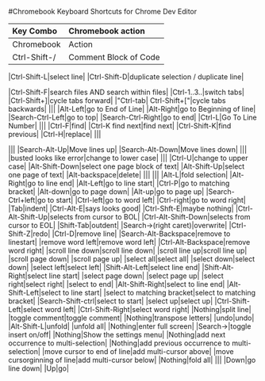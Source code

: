 #Chromebook Keyboard Shortcuts for Chrome Dev Editor

| Key Combo| Chromebook action              |
|:-------------------------------|:------------------------------|
|Chromebook|Action|
|Ctrl-Shift-/|Comment Block of Code|

|Ctrl-Shift-L|select line|
|Ctrl-Shift-D|duplicate selection / duplicate line|

|Ctrl-Shift-F|search files AND search within files|
|Ctrl-1..3..|switch tabs|
|Ctrl-Shift+]|cycle tabs forward|
|"Ctrl-tab| Ctrl-Shift+["|cycle tabs backwards|
|||
|Alt-Left|go to End of Line|
|Alt-Right|go to Beginning of line|
|Search-Ctrl-Left|go to top|
|Search-Ctrl-Right|go to end|
|Ctrl-L|Go To Line Number|
|||
|Ctrl-F|find|
|Ctrl-K find next|find next|
|Ctrl-Shift-K|find previous|
|Ctrl-H|replace|
|||

|||
|Search-Alt-Up|Move lines up|
|Search-Alt-Down|Move lines down|
|||
|busted looks like error|change to lower case|
|||
|Ctrl-U|change to upper case|
|Alt-Shift-Down|select one page block of text|
|Alt-Shift-Up|select one page of text|
|Alt-backspace|delete|
|||
|||
|Alt-L|fold selection|
|Alt-Right|go to line end|
|Alt-Left|go to line start|
|Ctrl-P|go to matching bracket|
|Alt-down|go to page down|
|Alt-up|go to page up|
|Search-Ctrl+left|go to start|
|Ctrl-left|go to word left|
|Ctrl-right|go to word right|
|Tab|indent|
|Ctrl-Alt-E|says looks good|
|Ctrl-Shft-E|maybe nothing|
|Ctrl-Alt-Shift-Up|selects from cursor to BOL|
|Ctrl-Alt-Shift-Down|selects from cursor to EOL|
|Shift-Tab|outdent|
|Search->(right caret)|overwrite|
|Ctrl-Shift-Z|redo|
|Ctrl-D|remove line|
|Search-Alt-Backspace|remove to linestart|
|remove word left|remove word left|
|Ctrl-Alt-Backspace|remove word right|
|scroll line down|scroll line down|
|scroll line up|scroll line up|
|scroll page down|
|scroll page up|
|select all|select all|
|select down|select down|
|select left|select left|
|Shift-Alt-Left|select line end|
|Shift-Alt-Right|select line start|
|select page down|
|select page up|
|select right|select right|
|select to end|
|Alt-Shift-Right|select to line end|
|Alt-Shift-Left|select to line start|
|select to matching bracket|select to matching bracket|
|Search-Shift-ctrl|select to start|
|select up|select up|
|Ctrl-Shift-Left|select word left|
|Ctrl-Shift-Right|select word right|
|Nothing|split line|
|toggle comment|toggle comment|
|Nothing|transpose letters|
|undo|undo|
|Alt-Shift-L|unfold|
|unfold all|
|Nothing|enter full screen|
|Search->|toggle insert on/off|
|Nothing|Show the settings menu|
|Nothing|add next occurrence to multi-selection|
|Nothing|add previous occurrence to multi-selection|
|move cursor to end of line|add multi-cursor above|
|move cursorginning of line|add multi-cursor below|
|Nothing|fold all|
|||
|Down|go line down|
|Up|go|
